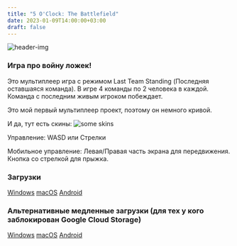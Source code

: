 ```yaml
---
title: "5 O'Clock: The Battlefield"
date: 2023-01-09T14:00:00+03:00
draft: false
---
```


![header-img](/images/5oclock/icon128.png)

### Игра про войну ложек!

Это мультиплеер игра с режимом Last Team Standing (Последняя оставшаяся команда). В игре 4 команды по 2 человека в каждой. Команда с последним живым игроком побеждает.

Это мой первый мультиплеер проект, поэтому он немного кривой.

И да, тут есть скины: ![some skins](/images/5oclock/skins.png)

Управление:
WASD или Стрелки

Мобильное управление:
Левая/Правая часть экрана для передвижения. Кнопка со стрелкой для прыжка.

### Загрузки
[Windows](https://storage.googleapis.com/sage-momentum-140108.appspot.com/5oclock/5oclock.exe)
[macOS](https://storage.googleapis.com/sage-momentum-140108.appspot.com/5oclock/5oclock.zip)
[Android](https://storage.googleapis.com/sage-momentum-140108.appspot.com/5oclock/5oclock.apk)
### Альтернативные медленные загрузки (для тех у кого заблокирован Google Cloud Storage)
[Windows](https://ipfs.io/ipns/k51qzi5uqu5dkw6ekls0nbztztklv1s0o0yb1btpoyj2nvncu5ytkkfsc0j4bx/5oclock.exe)
[macOS](https://ipfs.io/ipns/k51qzi5uqu5dkw6ekls0nbztztklv1s0o0yb1btpoyj2nvncu5ytkkfsc0j4bx/5oclock.zip)
[Android](https://ipfs.io/ipns/k51qzi5uqu5dkw6ekls0nbztztklv1s0o0yb1btpoyj2nvncu5ytkkfsc0j4bx/5oclock.apk)
